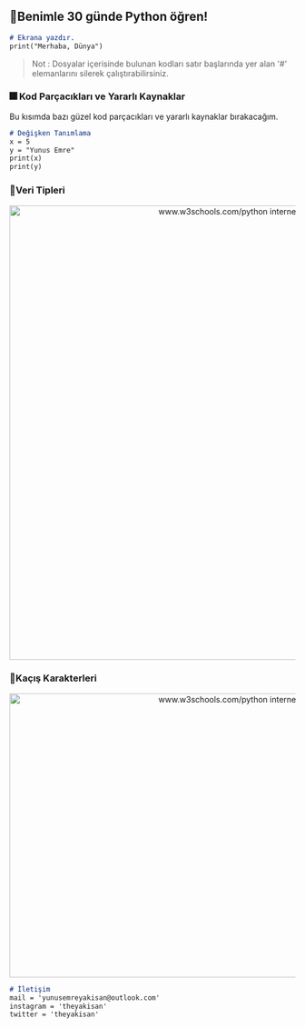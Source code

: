 ## :paperclip:Benimle 30 günde Python öğren!

```markdown
# Ekrana yazdır.
print("Merhaba, Dünya")
```

>Not : Dosyalar içerisinde bulunan kodları satır başlarında yer alan '#' elemanlarını silerek çalıştırabilirsiniz.


### :fireworks: Kod Parçacıkları ve Yararlı Kaynaklar
Bu kısımda bazı güzel kod parçacıkları ve yararlı kaynaklar bırakacağım.


```markdown
# Değişken Tanımlama
x = 5
y = "Yunus Emre"
print(x)
print(y)
```
### :key:Veri Tipleri
<p align="center">
  <img width="900" height="800" src="https://i.hizliresim.com/6m1vnp0.png" alt="www.w3schools.com/python internet adresinden alınmıştır.">
</p>


### :runner:Kaçış Karakterleri
<p align="center">
  <img width="900" height="500" src="https://i.hizliresim.com/3hlzy8r.png" alt="www.w3schools.com/python internet adresinden alınmıştır.">
</p>

```markdown
# İletişim 
mail = 'yunusemreyakisan@outlook.com'
instagram = 'theyakisan'
twitter = 'theyakisan'
```



